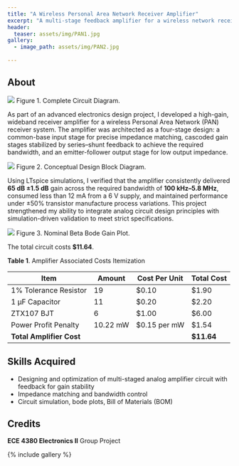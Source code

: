```yaml
---
title: "A Wireless Personal Area Network Receiver Amplifier"
excerpt: "A multi-stage feedback amplifier for a wireless network receiver with 65 dB gain and 100 kHz–5.8 MHz bandwidth"
header:
  teaser: assets/img/PAN1.jpg
gallery:
  - image_path: assets/img/PAN2.jpg
   
---
```


## About
<img src="/assets/img/PAN3.png"/>
<figure-caption>Figure 1. Complete Circuit Diagram.</figure-caption>

As part of an advanced electronics design project, I developed a high-gain, wideband receiver amplifier for a wireless Personal Area Network (PAN) receiver system. The amplifier was architected as a four-stage design: a common-base input stage for precise impedance matching, cascoded gain stages stabilized by series–shunt feedback to achieve the required bandwidth, and an emitter-follower output stage for low output impedance. 

<img src="/assets/img/PAN1.png"/>
<figure-caption>Figure 2. Conceptual Design Block Diagram.</figure-caption>

Using LTspice simulations, I verified that the amplifier consistently delivered **65 dB ±1.5 dB** gain across the required bandwidth of **100 kHz–5.8 MHz**, consumed less than 12 mA from a 6 V supply, and maintained performance under ±50% transistor manufacture process variations. This project strengthened my ability to integrate analog circuit design principles with simulation-driven validation to meet strict specifications.

<img src="/assets/img/PAN2.png"/>
<figure-caption>Figure 3. Nominal Beta Bode Gain Plot.</figure-caption>

The total circuit costs **$11.64**.

**Table 1**. Amplifier Associated Costs Itemization

| Item                  | Amount   | Cost Per Unit     | Total Cost |
|-----------------------|----------|------------------|------------|
| 1% Tolerance Resistor | 19       | $0.10            | $1.90      |
| 1 μF Capacitor        | 11       | $0.20            | $2.20      |
| ZTX107 BJT            | 6        | $1.00            | $6.00      |
| Power Profit Penalty  | 10.22 mW | $0.15 per mW     | $1.54      |
| **Total Amplifier Cost** |          |                  | **$11.64** |


## Skills Acquired
* Designing and optimization of multi-staged analog amplifier circuit with feedback for gain stability
* Impedance matching and bandwidth control
* Circuit simulation, bode plots, Bill of Materials (BOM)

## Credits
**ECE 4380 Electronics II** Group Project

{% include gallery %}
